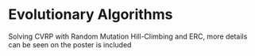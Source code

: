 <h1>Evolutionary Algorithms </h1>

<p>Solving CVRP with Random Mutation Hill-Climbing and ERC, more details can be seen on the poster is included</p>
